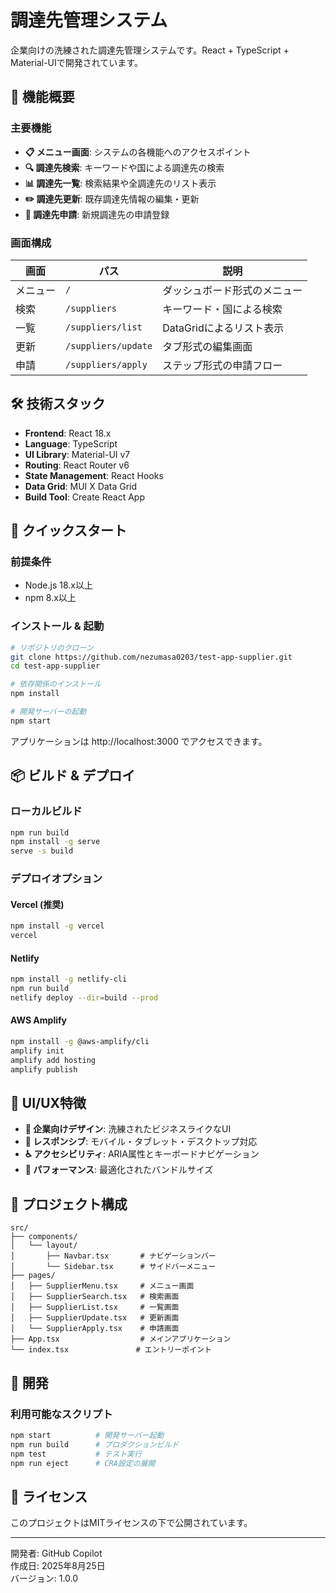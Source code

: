 # 調達先管理システム

企業向けの洗練された調達先管理システムです。React + TypeScript + Material-UIで開発されています。

## 🚀 機能概要

### 主要機能
- **📋 メニュー画面**: システムの各機能へのアクセスポイント
- **🔍 調達先検索**: キーワードや国による調達先の検索
- **📊 調達先一覧**: 検索結果や全調達先のリスト表示
- **✏️ 調達先更新**: 既存調達先情報の編集・更新
- **📝 調達先申請**: 新規調達先の申請登録

### 画面構成

| 画面 | パス | 説明 |
|------|------|------|
| メニュー | `/` | ダッシュボード形式のメニュー |
| 検索 | `/suppliers` | キーワード・国による検索 |
| 一覧 | `/suppliers/list` | DataGridによるリスト表示 |
| 更新 | `/suppliers/update` | タブ形式の編集画面 |
| 申請 | `/suppliers/apply` | ステップ形式の申請フロー |

## 🛠 技術スタック

- **Frontend**: React 18.x
- **Language**: TypeScript
- **UI Library**: Material-UI v7
- **Routing**: React Router v6
- **State Management**: React Hooks
- **Data Grid**: MUI X Data Grid
- **Build Tool**: Create React App

## 🚦 クイックスタート

### 前提条件
- Node.js 18.x以上
- npm 8.x以上

### インストール & 起動

```bash
# リポジトリのクローン
git clone https://github.com/nezumasa0203/test-app-supplier.git
cd test-app-supplier

# 依存関係のインストール
npm install

# 開発サーバーの起動
npm start
```

アプリケーションは http://localhost:3000 でアクセスできます。

## 📦 ビルド & デプロイ

### ローカルビルド
```bash
npm run build
npm install -g serve
serve -s build
```

### デプロイオプション

#### Vercel (推奨)
```bash
npm install -g vercel
vercel
```

#### Netlify
```bash
npm install -g netlify-cli
npm run build
netlify deploy --dir=build --prod
```

#### AWS Amplify
```bash
npm install -g @aws-amplify/cli
amplify init
amplify add hosting
amplify publish
```

## 🎨 UI/UX特徴

- **🎯 企業向けデザイン**: 洗練されたビジネスライクなUI
- **📱 レスポンシブ**: モバイル・タブレット・デスクトップ対応
- **♿ アクセシビリティ**: ARIA属性とキーボードナビゲーション
- **🚀 パフォーマンス**: 最適化されたバンドルサイズ

## 📁 プロジェクト構成

```
src/
├── components/
│   └── layout/
│       ├── Navbar.tsx       # ナビゲーションバー
│       └── Sidebar.tsx      # サイドバーメニュー
├── pages/
│   ├── SupplierMenu.tsx     # メニュー画面
│   ├── SupplierSearch.tsx   # 検索画面
│   ├── SupplierList.tsx     # 一覧画面
│   ├── SupplierUpdate.tsx   # 更新画面
│   └── SupplierApply.tsx    # 申請画面
├── App.tsx                  # メインアプリケーション
└── index.tsx               # エントリーポイント
```

## 🔧 開発

### 利用可能なスクリプト

```bash
npm start          # 開発サーバー起動
npm run build      # プロダクションビルド
npm test           # テスト実行
npm run eject      # CRA設定の展開
```

## 📄 ライセンス

このプロジェクトはMITライセンスの下で公開されています。

---

開発者: GitHub Copilot  
作成日: 2025年8月25日  
バージョン: 1.0.0
